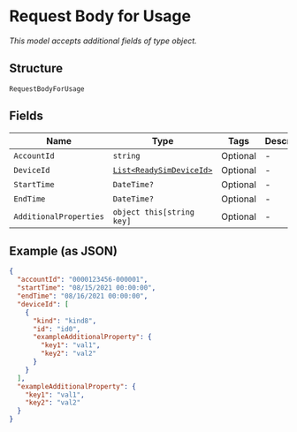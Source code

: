 
# Request Body for Usage

*This model accepts additional fields of type object.*

## Structure

`RequestBodyForUsage`

## Fields

| Name | Type | Tags | Description |
|  --- | --- | --- | --- |
| `AccountId` | `string` | Optional | - |
| `DeviceId` | [`List<ReadySimDeviceId>`](../../doc/models/ready-sim-device-id.md) | Optional | - |
| `StartTime` | `DateTime?` | Optional | - |
| `EndTime` | `DateTime?` | Optional | - |
| `AdditionalProperties` | `object this[string key]` | Optional | - |

## Example (as JSON)

```json
{
  "accountId": "0000123456-000001",
  "startTime": "08/15/2021 00:00:00",
  "endTime": "08/16/2021 00:00:00",
  "deviceId": [
    {
      "kind": "kind8",
      "id": "id0",
      "exampleAdditionalProperty": {
        "key1": "val1",
        "key2": "val2"
      }
    }
  ],
  "exampleAdditionalProperty": {
    "key1": "val1",
    "key2": "val2"
  }
}
```

